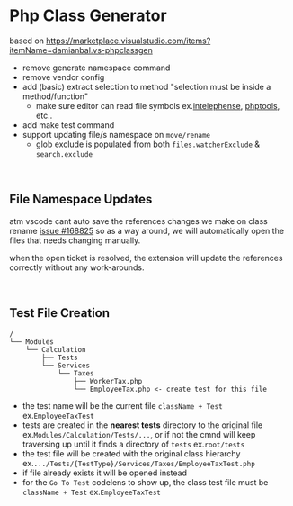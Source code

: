# Php Class Generator

based on https://marketplace.visualstudio.com/items?itemName=damianbal.vs-phpclassgen

- remove generate namespace command
- remove vendor config
- add (basic) extract selection to method "selection must be inside a method/function"
    - make sure editor can read file symbols ex.[intelephense](https://marketplace.visualstudio.com/items?itemName=bmewburn.vscode-intelephense-client), [phptools](https://marketplace.visualstudio.com/items?itemName=DEVSENSE.phptools-vscode), etc..
- add make test command
- support updating file/s namespace on `move/rename`
    - glob exclude is populated from both `files.watcherExclude` & `search.exclude`

<br>

## File Namespace Updates

atm vscode cant auto save the references changes we make on class rename [issue #168825](https://github.com/microsoft/vscode/issues/168825) so as a way around,
we will automatically open the files that needs changing manually.

when the open ticket is resolved, the extension will update the references correctly without any work-arounds.

<br>

## Test File Creation

```plain
/
└── Modules
    └── Calculation
        ├── Tests
        └── Services
            └── Taxes
                ├── WorkerTax.php
                └── EmployeeTax.php <- create test for this file
```

- the test name will be the current file `className + Test` ex.`EmployeeTaxTest`
- tests are created in the **nearest tests** directory to the original file ex.`Modules/Calculation/Tests/...`,
  or if not the cmnd will keep traversing up until it finds a directory of `tests` ex.`root/tests`
- the test file will be created with the original class hierarchy ex.`.../Tests/{TestType}/Services/Taxes/EmployeeTaxTest.php`
- if file already exists it will be opened instead
- for the `Go To Test` codelens to show up, the class test file must be `className + Test` ex.`EmployeeTaxTest`
